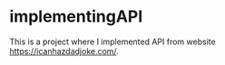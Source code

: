 # implementingAPI

This is a project where I implemented API from website https://icanhazdadjoke.com/.
